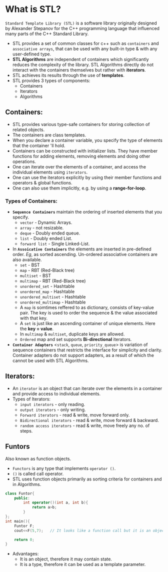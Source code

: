 # What is STL?
`Standard Template Library (STL)` is a software library originally designed by Alexander Stepanov for the C++ programming language that influenced many parts of the C++ Standard Library.
- STL provides a set of common classes for c++ such as `containers` and `associative arrays`, that can be used with any built-in type & with any user-defined type.
- **STL Algorithms** are independent of containers which significantly reduces the complexity of the library. STL Algorithms directly do not interact with the containers themselves but rather with **iterators**.
- STL achieves its results through the use of **templates**.
- STL provides 3 types of components:
    * Containers
    * Iterators
    * Algorithms

## Containers:
- STL provides various type-safe containers for storing collection of related objects.
- The containers are class templates.
- When you declare a container variable, you specify the type of elements that the container 'll hold.
- Containers can be constructed with initializer lists. They have member functions for adding elements, removing elements and doing other operations.
- One can iterate over the elements of a container, and access the individual elements using `iterators`.
- One can use the iterators explicitly by using their member functions and operators & global functions.
- One can also use them implicitly, e.g. by using a **range-for-loop**.
### Types of Containers:
- **`Sequence Containers`** maintain the ordering of inserted elements that you specify.
    - `vector` - Dynamic Arrays.
    - `array` - not resizable.
    - `deque` - Doubly ended queue.
    - `list` - Doubly ended List.
    - `forward list` - Single Linked-List.
- In **`Assoicative Containers`** the elements are inserted in pre-defined order. *Eg*, as sorted ascending. Un-ordered associative containers are also available.
    - `set` - BST
    - `map` - RBT (Red-Black tree)
    - `multiset` - BST
    - `multimap` - RBT (Red-Black tree)
    - `unordered_set` - Hashtable
    - `unordered_map` - Hashtable
    - `unordered_multiset` - Hashtable
    - `unordered_multimap` - Hashtable
    - A `map` is somtimes reffered to as dictionary, consists of key-value pair. The key is used to order the sequence & the value associated with that key.
    - A `set` is just like an ascending container of unique elements. Here the **key = value**.
    - In `multimap` & `multiset`, duplicate keys are allowed.
    - `Ordered` map and set supports **Bi-directional** iterators.
- **`Container Adapters`** <`stack`, `queue`, `priority_queue`> is variation of sequence containers that restricts the interface for simplicity and clarity. Container adapters do not support adapters, as a result of which the cannot be used with STL Algorithms.

## Iterators:
- An `iterator` is an object that can iterate over the elements in a container and provide access to individual elements.
- Types of Iterators:
    - `input iterators` - only reading.
    - `output iterators` - only writing.
    - `Forward iterators` - read & write, move forward only.
    - `Bidirectional iterators` - read & write, move forward & backward.
    - `random access iterators` - read & write, move freely any no. of steps.
## Funtors
Also known as function objects.
- `Functors` is any type that implements `operator ()`.
- `()` is called call operator.
- STL uses function objects primarily as sorting criteria for containers and in Algorithms.
```c++
class Funtor{
    public:
        int operator()(int a, int b){
            return a>b;
        }
};
int main(){
    Funtor F;
    cout<<F(5,7);   // It looks like a function call but it is an object calling the operator().

    return 0;
}
```
- Advantages:
    - It is an object, therefore it may contain state.
    - It is a type, therefore it can be used as a template parameter.
    